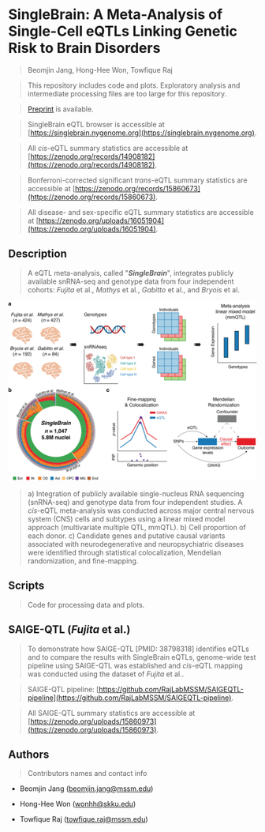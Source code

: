 # SingleBrain: A Meta-Analysis of Single-Cell eQTLs Linking Genetic Risk to Brain Disorders

> Beomjin Jang, Hong-Hee Won, Towfique Raj

> This repository includes code and plots. Exploratory analysis and intermediate processing files are too large for this repository.

> [Preprint](https://pmc.ncbi.nlm.nih.gov/articles/PMC11908325/) is available.

> SingleBrain eQTL browser is accessible at [https://singlebrain.nygenome.org](https://singlebrain.nygenome.org).

> All *cis*-eQTL summary statistics are accessible at [https://zenodo.org/records/14908182](https://zenodo.org/records/14908182).

> Bonferroni-corrected significant *trans*-eQTL summary statistics are accessible at [https://zenodo.org/records/15860673](https://zenodo.org/records/15860673). 

> All disease- and sex-specific eQTL summary statistics are accessible at [https://zenodo.org/uploads/16051904](https://zenodo.org/uploads/16051904).

## Description 

> A eQTL meta-analysis, called "***SingleBrain***", integrates publicly available snRNA-seq and genotype data from four independent cohorts: *Fujita* et al., *Mathys* et al., *Gabitto* et al., and *Bryois* et al.

<p align="center">
 <img src="Figure1.png", width=600>
</p>

> a) Integration of publicly available single-nucleus RNA sequencing (snRNA-seq) and genotype data from four independent studies. A *cis*-eQTL meta-analysis was conducted across major central nervous system (CNS) cells and subtypes using a linear mixed model approach (multivariate multiple QTL, mmQTL). b) Cell proportion of each donor. c) Candidate genes and putative causal variants associated with neurodegenerative and neuropsychiatric diseases were identified through statistical colocalization, Mendelian randomization, and fine-mapping.

## Scripts
> Code for processing data and plots.

## SAIGE-QTL (*Fujita* et al.)

> To demonstrate how SAIGE-QTL [PMID: 38798318] identifies eQTLs and to compare the results with SingleBrain eQTLs, genome-wide test pipeline using SAIGE-QTL was established and *cis*-eQTL mapping was conducted using the dataset of *Fujita* et al.. 

> SAIGE-QTL pipeline: [https://github.com/RajLabMSSM/SAIGEQTL-pipeline](https://github.com/RajLabMSSM/SAIGEQTL-pipeline).

> All SAIGE-QTL summary statistics are accessible at [https://zenodo.org/uploads/15860973](https://zenodo.org/uploads/15860973).

## Authors

> Contributors names and contact info

- Beomjin Jang (beomjin.jang@mssm.edu)

- Hong-Hee Won (wonhh@skku.edu)
  
- Towfique Raj (towfique.raj@mssm.edu)


